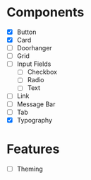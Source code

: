 # Components

- [x] Button
- [x] Card
- [ ] Doorhanger
- [ ] Grid
- [ ] Input Fields
  - [ ] Checkbox
  - [ ] Radio
  - [ ] Text
- [ ] Link
- [ ] Message Bar
- [ ] Tab
- [x] Typography

# Features

- [ ] Theming
